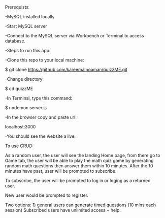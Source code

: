 

Prerequists:

-MySQL installed locally

-Start MySQL server

-Connect to the MySQL server via Workbench or Terminal to access database.



-Steps to run this app:

-Clone this repo to your local machine: 

  $ git clone https://github.com/kareemalnoaman/quizzME.git
  
-Change directory:

$ cd quizzME

-In Terminal, type this command:

  $ nodemon server.js
  
-In the browser copy and paste url: 

  localhost:3000
  
-You should see the website a live.

To use CRUD:

As a random user, the user will see the landing Home page, from there go to Game tab,
the user will be able to play the math quiz game by generating random math questions then answer them within 10 minutes.
After the 10 minutes have past, user will be prompted to subscribe.

To subscribe, the user will be prompted to log in or loging as a returned user.

New user would be prompted to register.

Two options: 1) general users can generate timed questions (10 mins each session)
Subscribed users have unlimited access + help.
